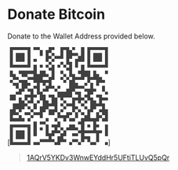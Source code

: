 # Donate Bitcoin

Donate to the Wallet Address provided below.

[![Discord Banner](/assets/donate-btc.svg)]

> [1AQrV5YKDv3WnwEYddHr5UFtiTLUvQ5pQr](https://blockchair.com/bitcoin/address/1AQrV5YKDv3WnwEYddHr5UFtiTLUvQ5pQr)
